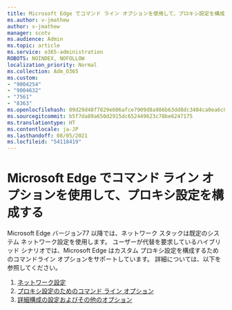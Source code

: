 ```yaml
---
title: Microsoft Edge でコマンド ライン オプションを使用して、プロキシ設定を構成する
ms.author: v-jmathew
author: v-jmathew
manager: scotv
ms.audience: Admin
ms.topic: article
ms.service: o365-administration
ROBOTS: NOINDEX, NOFOLLOW
localization_priority: Normal
ms.collection: Adm_O365
ms.custom:
- "9004254"
- "9004632"
- "7561"
- "8363"
ms.openlocfilehash: 09d29d48f7829e606afce7909d8a986b63dd8dc3484ca0ea6c07af60bc8f1a23
ms.sourcegitcommit: b5f7da89a650d2915dc652449623c78be6247175
ms.translationtype: HT
ms.contentlocale: ja-JP
ms.lasthandoff: 08/05/2021
ms.locfileid: "54118419"
---
```

# <a name="use-command-line-options-to-configure-proxy-settings-in-microsoft-edge"></a>Microsoft Edge でコマンド ライン オプションを使用して、プロキシ設定を構成する

Microsoft Edge バージョン77 以降では、ネットワーク スタックは既定のシステム ネットワーク設定を使用します。 ユーザーが代替を要求しているハイブリッド シナリオでは、Microsoft Edge はカスタム プロキシ設定を構成するためのコマンドライン オプションをサポートしています。 詳細については、以下を参照してください。

1. [ネットワーク設定](https://go.microsoft.com/fwlink/?linkid=2133962)
2. [プロキシ設定のためのコマンド ライン オプション](https://go.microsoft.com/fwlink/?linkid=2134292)
3. [詳細構成の設定およびその他のオプション](https://go.microsoft.com/fwlink/?linkid=2134293)
